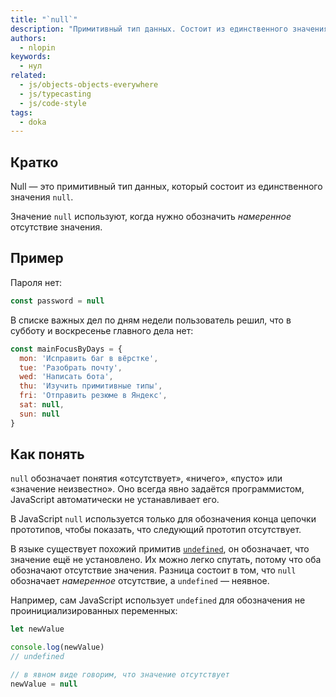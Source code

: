 ```yaml
---
title: "`null`"
description: "Примитивный тип данных. Состоит из единственного значения `null` и обозначает отсутствие значения."
authors:
  - nlopin
keywords:
  - нул
related:
  - js/objects-objects-everywhere
  - js/typecasting
  - js/code-style
tags:
  - doka
---
```


## Кратко

Null — это примитивный тип данных, который состоит из единственного значения `null`.

Значение `null` используют, когда нужно обозначить _намеренное_ отсутствие значения.

## Пример

Пароля нет:

```js
const password = null
```

В списке важных дел по дням недели пользователь решил, что в субботу и воскресенье главного дела нет:

```js
const mainFocusByDays = {
  mon: 'Исправить баг в вёрстке',
  tue: 'Разобрать почту',
  wed: 'Написать бота',
  thu: 'Изучить примитивные типы',
  fri: 'Отправить резюме в Яндекс',
  sat: null,
  sun: null
}
```


## Как понять

`null` обозначает понятия «отсутствует», «ничего», «пусто» или «значение неизвестно». Оно всегда явно задаётся программистом, JavaScript автоматически не устанавливает его.

В JavaScript `null` используется только для обозначения конца цепочки прототипов, чтобы показать, что следующий прототип отсутствует.

В языке существует похожий примитив [`undefined`](/js/undefined/), он обозначает, что значение ещё не установлено. Их можно легко спутать, потому что оба обозначают отсутствие значения. Разница состоит в том, что `null` обозначает _намеренное_ отсутствие, а `undefined` — неявное.

Например, сам JavaScript использует `undefined` для обозначения не проинициализированных переменных:

```js
let newValue

console.log(newValue)
// undefined

// в явном виде говорим, что значение отсутствует
newValue = null
```
